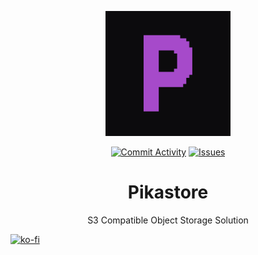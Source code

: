 <div align="center">
    <p align="center">
        <img height="200" width="200" src=".github/logo.png" />
    </p>
    <p align="center">
      <a href="https://github.com/pikastore/pikastore">
            <img alt="Commit Activity" src="https://img.shields.io/github/commit-activity/m/pikastore/pikastore?style=for-the-badge&logo=git&logoColor=A64ACA&labelColor=0C0B0D&color=0C0B0D"></a>
        <a href="https://github.com/pikastore/pikastore">
            <img alt="Issues" src="https://img.shields.io/github/issues/pikastore/pikastore?style=for-the-badge&logo=githubactions&logoColor=A64ACA&labelColor=0C0B0D&color=0C0B0D"></a>
    </p>
    <p align="center">
    <h1>Pikastore</h1>
    <p>S3 Compatible Object Storage Solution</p>
</p>
</div>


[![ko-fi](https://ko-fi.com/img/githubbutton_sm.svg)](https://ko-fi.com/X8X011ACKP)
